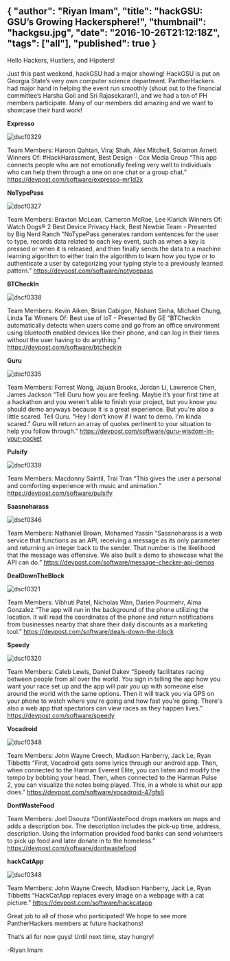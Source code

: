 {
  "author": "Riyan Imam",
  "title": "hackGSU: GSU’s Growing Hackersphere!",
  "thumbnail": "hackgsu.jpg",
  "date": "2016-10-26T21:12:18Z",
  "tags": ["all"],
  "published": true
}
---
Hello Hackers, Hustlers, and Hipsters!

Just this past weekend, hackGSU had a major showing! HackGSU is put on Georgia State’s very own computer science department. PantherHackers had major hand in helping the event run smoothly (shout out to the financial committee’s Harsha Goli and Sri Rajasekaran!), and we had a ton of PH members participate. Many of our members did amazing and we want to showcase their hard work!

**Expresso**

![dscf0329](http://imgur.com/FNo8O8i)

 Team Members: Haroon Qahtan, Viraj Shah, Alex Mitchell, Solomon Arnett Winners Of: #HackHarassment, Best Design - Cox Media Group “This app connects people who are not emotionally feeling very well to individuals who can help them through a one on one chat or a group chat.”
 <https://devpost.com/software/expresso-mr1d2x>

 **NoTypePass**

![dscf0327](http://imgur.com/URrvDKq)

 Team Members: Braxton McLean, Cameron McRae, Lee Klarich Winners Of: Watch Dogs® 2 Best Device Privacy Hack, Best Newbie Team - Presented by Big Nerd Ranch “NoTypePass generates random sentences for the user to type, records data related to each key event, such as when a key is pressed or when it is released, and then finally sends the data to a machine learning algorithm to either train the algorithm to learn how you type or to authenticate a user by categorizing your typing style to a previously learned pattern.”
 <https://devpost.com/software/notypepass>

 **BTCheckIn**

![dscf0338](http://imgur.com/ggZOJmX)

 Team Members: Kevin Aiken, Brian Cabigon, Nishant Sinha, Michael Chung, Linda Tai Winners Of: Best use of IoT - Presented By GE “BTCheckIn automatically detects when users come and go from an office environment using bluetooth enabled devices like their phone, and can log in their times without the user having to do anything.”
 <https://devpost.com/software/btcheckin>

 **Guru**

![dscf0335](http://imgur.com/CsdfdBQ)

 Team Members: Forrest Wong, Jajuan Brooks, Jordan Li, Lawrence Chen, James Jackson “Tell Guru how you are feeling. Maybe it’s your first time at a hackathon and you weren’t able to finish your project, but you know you should demo anyways because it is a great experience. But you're also a little scared. Tell Guru. "Hey I don't know if I want to demo. I'm kinda scared." Guru will return an array of quotes pertinent to your situation to help you follow through.”
 <https://devpost.com/software/guru-wisdom-in-your-pocket>

 **Pulsify**

![dscf0339](http://imgur.com/ujo2hme)

 Team Members: Macdonny Saintil, Trai Tran “This gives the user a personal and comforting experience with music and animation.”
 <https://devpost.com/software/pulsify>

 **Saasnoharass**

![dscf0346](http://imgur.com/NFfm5Jo)

 Team Members: Nathaniel Brown, Mohamed Yassin “Sassnoharass is a web service that functions as an API, receiving a message as its only parameter and returning an integer back to the sender. That number is the likelihood that the message was offensive. We also built a demo to showcase what the API can do.”
 <https://devpost.com/software/message-checker-api-demos>

 **DealDownTheBlock**

![dscf0321](http://imgur.com/qQEGwhN)

 Team Members: Vibhuti Patel, Nicholas Wan, Darien Pourmehr, Alma Gonzalez “The app will run in the background of the phone utilizing the location. It will read the coordinates of the phone and return notifications from businesses nearby that share their daily discounts as a marketing tool.”
 <https://devpost.com/software/deals-down-the-block>

 **Speedy**

![dscf0320](http://imgur.com/odYijC0)

 Team Members: Caleb Lewis, Daniel Dakev “Speedy facilitates racing between people from all over the world. You sign in telling the app how you want your race set up and the app will pair you up with someone else around the world with the same options. Then it will track you via GPS on your phone to watch where you're going and how fast you're going. There's also a web app that spectators can view races as they happen lives.”
 <https://devpost.com/software/speedy>

 **Vocadroid**

![dscf0348](http://imgur.com/dq2QgFz)

 Team Members: John Wayne Creech, Madison Hanberry, Jack Le, Ryan Tibbetts “First, Vocadroid gets some lyrics through our android app. Then, when connected to the Harman Everest Elite, you can listen and modify the tempo by bobbing your head. Then, when connected to the Harman Pulse 2, you can visualize the notes being played. This, in a whole is what our app does.”
 <https://devpost.com/software/vocadroid-47gfs6>

 **DontWasteFood**

 Team Members: Joel Dsouza “DontWasteFood drops markers on maps and adds a description box. The description includes the pick-up time, address, description. Using the information provided food banks can send volunteers to pick up food and later donate in to the homeless.”
 <https://devpost.com/software/dontwastefood>

 **hackCatApp**

![dscf0348](http://imgur.com/dq2QgFz)

 Team Members: John Wayne Creech, Madison Hanberry, Jack Le, Ryan Tibbetts “HackCatApp replaces every image on a webpage with a cat picture.”
 <https://devpost.com/software/hackcatapp>

 Great job to all of those who participated! We hope to see more PantherHackers members at future hackathons!   

 That’s all for now guys! Until next time, stay hungry!

 -Riyan Imam
